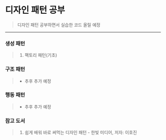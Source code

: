 # 디자인 패턴 공부
> 디자인 패턴 공부하면서 실습한 코드 올릴 예정
---

### 생성 패턴
> 1. 팩토리 패턴(기초)

### 구조 패턴
> - 추후 추가 예정

### 행동 패턴
> - 추후 추가 예정

### 참고 도서
> 1. 쉽게 배워 바로 써먹는 디자인 패턴 - 한빛 미디어, 
저자: 이호진